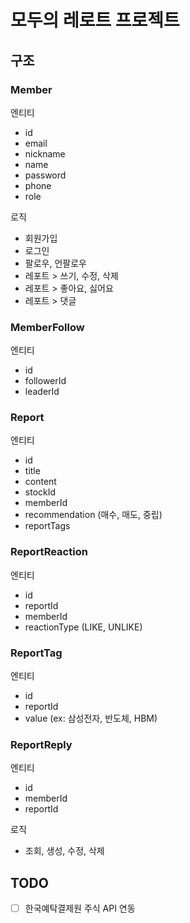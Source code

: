# 모두의 레로트 프로젝트

## 구조
### Member
엔티티
- id
- email
- nickname
- name
- password
- phone
- role

로직
- 회원가입
- 로그인
- 팔로우, 언팔로우
- 레포트 > 쓰기, 수정, 삭제
- 레포트 > 좋아요, 싫어요
- 레포트 > 댓글

### MemberFollow
엔티티
- id
- followerId
- leaderId

### Report
엔티티
- id
- title
- content
- stockId
- memberId
- recommendation (매수, 매도, 중립)
- reportTags

### ReportReaction
엔티티
- id
- reportId
- memberId
- reactionType (LIKE, UNLIKE)

### ReportTag
엔티티
- id
- reportId
- value (ex: 삼성전자, 반도체, HBM)

### ReportReply
엔티티
- id
- memberId
- reportId

로직
- 조회, 생성, 수정, 삭제

## TODO
- [ ] 한국예탁결제원 주식 API 연동

